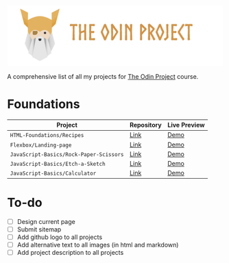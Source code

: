 <img src="toplogo.png" class="center">

A comprehensive list of all my projects for 
[The Odin Project](https://www.theodinproject.com/) course. 

# Foundations

| Project | Repository| Live Preview|                        
|---------|--------|---------|
|`HTML-Foundations/Recipes`| [Link](https://github.com/creme332/my-odin-projects/tree/main/odin-recipes)     |   [Demo](https://creme332.github.io/my-odin-projects/odin-recipes/) |
|`Flexbox/Landing-page`| [Link](https://github.com/creme332/my-odin-projects/tree/main/landing-page)     |   [Demo](https://creme332.github.io/my-odin-projects/landing-page/) |
|`JavaScript-Basics/Rock-Paper-Scissors`| [Link](https://github.com/creme332/my-odin-projects/tree/main/rps-game)     |   [Demo](https://creme332.github.io/my-odin-projects/rps-game/) |
|`JavaScript-Basics/Etch-a-Sketch`| [Link](https://github.com/creme332/my-odin-projects/tree/main/etch-a-sketch)     |   [Demo](https://creme332.github.io/my-odin-projects/etch-a-sketch/) |
|`JavaScript-Basics/Calculator`| [Link](https://github.com/creme332/my-odin-projects/tree/main/calculator)    |   [Demo](https://creme332.github.io/my-odin-projects/calculator/) |

# To-do
- [ ] Design current page
- [ ] Submit sitemap 
- [ ] Add github logo to all projects
- [ ] Add alternative text to all images (in html and markdown)
- [ ] Add project description to all projects

